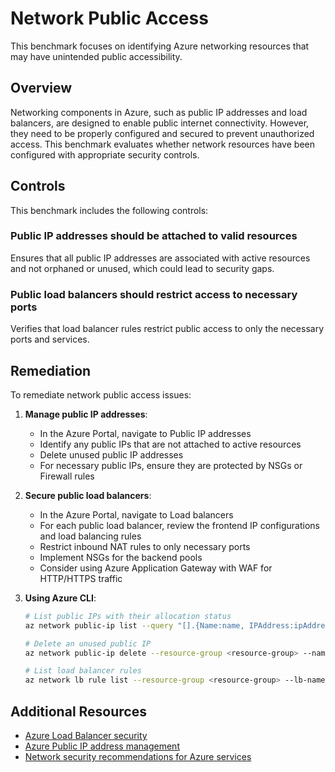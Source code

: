 # Network Public Access

This benchmark focuses on identifying Azure networking resources that may have unintended public accessibility.

## Overview

Networking components in Azure, such as public IP addresses and load balancers, are designed to enable public internet connectivity. However, they need to be properly configured and secured to prevent unauthorized access. This benchmark evaluates whether network resources have been configured with appropriate security controls.

## Controls

This benchmark includes the following controls:

### Public IP addresses should be attached to valid resources
Ensures that all public IP addresses are associated with active resources and not orphaned or unused, which could lead to security gaps.

### Public load balancers should restrict access to necessary ports
Verifies that load balancer rules restrict public access to only the necessary ports and services.

## Remediation

To remediate network public access issues:

1. **Manage public IP addresses**:
   - In the Azure Portal, navigate to Public IP addresses
   - Identify any public IPs that are not attached to active resources
   - Delete unused public IP addresses
   - For necessary public IPs, ensure they are protected by NSGs or Firewall rules

2. **Secure public load balancers**:
   - In the Azure Portal, navigate to Load balancers
   - For each public load balancer, review the frontend IP configurations and load balancing rules
   - Restrict inbound NAT rules to only necessary ports
   - Implement NSGs for the backend pools
   - Consider using Azure Application Gateway with WAF for HTTP/HTTPS traffic

3. **Using Azure CLI**:
   ```bash
   # List public IPs with their allocation status
   az network public-ip list --query "[].{Name:name, IPAddress:ipAddress, Attached:ipConfiguration.id, ResourceGroup:resourceGroup}" --output table
   
   # Delete an unused public IP
   az network public-ip delete --resource-group <resource-group> --name <public-ip-name>
   
   # List load balancer rules
   az network lb rule list --resource-group <resource-group> --lb-name <load-balancer-name> --query "[].{Name:name, Protocol:protocol, FrontendPort:frontendPort, BackendPort:backendPort}" --output table
   ```

## Additional Resources

- [Azure Load Balancer security](https://learn.microsoft.com/en-us/azure/load-balancer/security-baseline)
- [Azure Public IP address management](https://learn.microsoft.com/en-us/azure/virtual-network/ip-services/public-ip-addresses)
- [Network security recommendations for Azure services](https://learn.microsoft.com/en-us/azure/security/fundamentals/network-best-practices) 